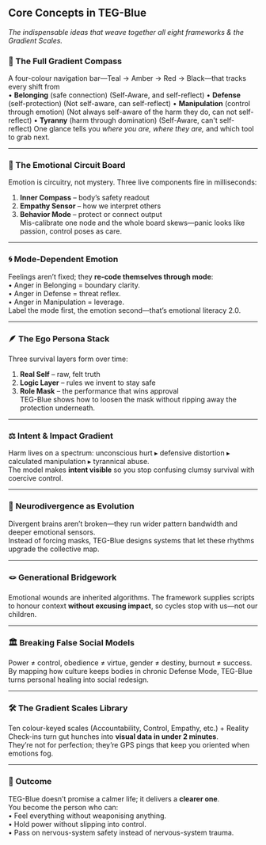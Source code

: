 ## Core Concepts in TEG-Blue  
_The indispensable ideas that weave together all eight frameworks & the Gradient Scales._

### 🌈 The Full Gradient Compass  
A four-colour navigation bar—Teal → Amber → Red → Black—that tracks every shift from  
• **Belonging** (safe connection)  (Self-Aware, and self-reflect)
• **Defense** (self-protection)  (Not self-aware, can self-reflect)
• **Manipulation** (control through emotion)  (Not always self-aware of the harm they do, can not self-reflect)
• **Tyranny** (harm through domination)  (Self-Aware, can't self-reflect)
One glance tells you *where you are, where they are,* and which tool to grab next.

---

### 🔌 The Emotional Circuit Board  
Emotion is circuitry, not mystery. Three live components fire in milliseconds:  
1. **Inner Compass** – body’s safety readout  
2. **Empathy Sensor** – how we interpret others  
3. **Behavior Mode** – protect or connect output  
Mis-calibrate one node and the whole board skews—panic looks like passion, control poses as care.

---

### 🌀 Mode-Dependent Emotion  
Feelings aren’t fixed; they **re-code themselves through mode**:  
• Anger in Belonging = boundary clarity.  
• Anger in Defense = threat reflex.  
• Anger in Manipulation = leverage.  
Label the mode first, the emotion second—that’s emotional literacy 2.0.

---

### 🪶 The Ego Persona Stack  
Three survival layers form over time:  
1. **Real Self** – raw, felt truth  
2. **Logic Layer** – rules we invent to stay safe  
3. **Role Mask** – the performance that wins approval  
TEG-Blue shows how to loosen the mask without ripping away the protection underneath.

---

### ⚖️ Intent & Impact Gradient  
Harm lives on a spectrum: unconscious hurt ▸ defensive distortion ▸ calculated manipulation ▸ tyrannical abuse.  
The model makes **intent visible** so you stop confusing clumsy survival with coercive control.

---

### 🧬 Neurodivergence as Evolution  
Divergent brains aren’t broken—they run wider pattern bandwidth and deeper emotional sensors.  
Instead of forcing masks, TEG-Blue designs systems that let these rhythms upgrade the collective map.

---

### 🪢 Generational Bridgework  
Emotional wounds are inherited algorithms. The framework supplies scripts to honour context **without excusing impact**, so cycles stop with us—not our children.

---

### 🏛️ Breaking False Social Models  
Power ≠ control, obedience ≠ virtue, gender ≠ destiny, burnout ≠ success.  
By mapping how culture keeps bodies in chronic Defense Mode, TEG-Blue turns personal healing into social redesign.

---

### 🛠️ The Gradient Scales Library  
Ten colour-keyed scales (Accountability, Control, Empathy, etc.) + Reality Check-ins turn gut    hunches into **visual data in under 2 minutes**.  
They’re not for perfection; they’re GPS pings that keep you oriented when emotions fog.

---

### 🚀 Outcome  
TEG-Blue doesn’t promise a calmer life; it delivers a **clearer one**.  
You become the person who can:  
• Feel everything without weaponising anything.  
• Hold power without slipping into control.  
• Pass on nervous-system safety instead of nervous-system trauma.